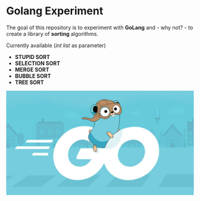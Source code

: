 # Golang Experiment
The goal of this repository is to experiment with **GoLang** and - why not? - to create a library of **sorting** algorithms. 

Currently available (_int list_ as parameter)
- **STUPID SORT**
- **SELECTION SORT**
- **MERGE SORT**
- **BUBBLE SORT**
- **TREE SORT**

<p align="center">
  <img src="https://github.com/mariocuomo/golang-experiment/blob/main/go.jpg" width="600px">
</p>

